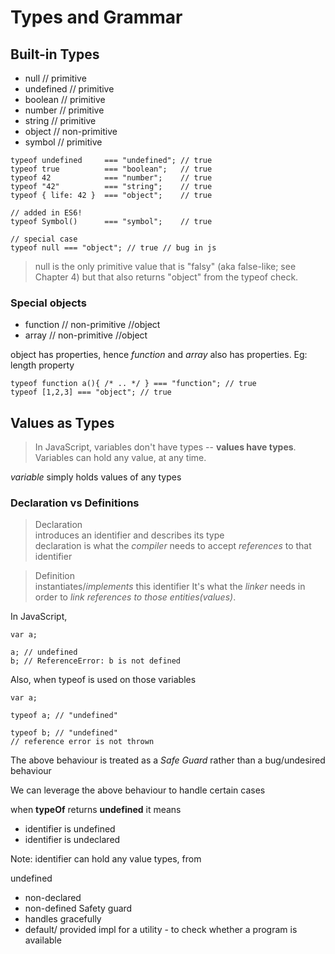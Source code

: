 # Types and Grammar


## Built-in Types

- null      // primitive
- undefined // primitive
- boolean   // primitive
- number    // primitive
- string    // primitive
- object    // non-primitive
- symbol    // primitive


```
typeof undefined     === "undefined"; // true
typeof true          === "boolean";   // true
typeof 42            === "number";    // true
typeof "42"          === "string";    // true
typeof { life: 42 }  === "object";    // true

// added in ES6!
typeof Symbol()      === "symbol";    // true

// special case
typeof null === "object"; // true // bug in js

```

>null is the only primitive value that is "falsy" (aka false-like; see Chapter 4)
>but that also returns "object" from the typeof check.


### Special objects
  - function // non-primitive //object
  - array    // non-primitive //object

object has properties, hence *function* and *array* also has properties. Eg: length property

```
typeof function a(){ /* .. */ } === "function"; // true
typeof [1,2,3] === "object"; // true

```


## Values as Types

>In JavaScript, variables don't have types -- **values have types**. Variables can hold any value, at any time.

*variable* simply holds values of any types

### Declaration vs Definitions
> Declaration  
> introduces an identifier and describes its type  
> declaration is what the *compiler* needs to accept *references* to that identifier

> Definition  
> instantiates/*implements* this identifier
> It's what the *linker* needs in order to *link references to those entities(values)*.

In JavaScript,  

```
var a;

a; // undefined
b; // ReferenceError: b is not defined
```

Also, when typeof is used on those variables
```
var a;

typeof a; // "undefined"

typeof b; // "undefined"
// reference error is not thrown

```

The above behaviour is treated as a *Safe Guard* rather than a bug/undesired behaviour

We can leverage the above behaviour to handle certain cases

when **typeOf** returns **undefined** it means
  - identifier is undefined
  - identifier is undeclared

Note: identifier can hold any value types, from

undefined
  - non-declared
  - non-defined
Safety guard
  - handles gracefully
  - default/ provided impl for a utility - to check whether a program is available
